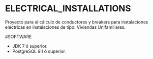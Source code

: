# ELECTRICAL_INSTALLATIONS
Proyecto para el cálculo de conductores y breakers para instalaciones eléctricas en instalaciones de tipo: Viviendas Unifamiliares.

#SOFTWARE
- JDK 7 ó superior.
- PostgreSQL 9.1 ó superior.
